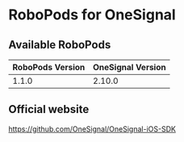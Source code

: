 # RoboPods for OneSignal

## Available RoboPods

| RoboPods Version  | OneSignal Version |
|-------------------|-------------------|
| 1.1.0             | 2.10.0            |

## Official website

https://github.com/OneSignal/OneSignal-iOS-SDK
